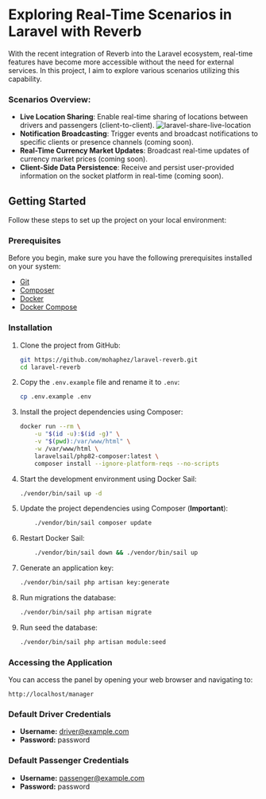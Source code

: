 # Exploring Real-Time Scenarios in Laravel with Reverb

With the recent integration of Reverb into the Laravel ecosystem, real-time features have become more accessible without the need for external services. In this project, I aim to explore various scenarios utilizing this capability.

### Scenarios Overview:

- **Live Location Sharing**: Enable real-time sharing of locations between drivers and passengers (client-to-client).
      ![laravel-share-live-location](https://github.com/mohaphez/laravel-reverb/assets/20874565/d949f3e0-12a6-42a2-accf-bffeb377c57f)
- **Notification Broadcasting**: Trigger events and broadcast notifications to specific clients or presence channels (coming soon).
- **Real-Time Currency Market Updates**: Broadcast real-time updates of currency market prices (coming soon).
- **Client-Side Data Persistence**: Receive and persist user-provided information on the socket platform in real-time (coming soon).

## Getting Started

Follow these steps to set up the project on your local environment:

### Prerequisites

Before you begin, make sure you have the following prerequisites installed on your system:

-   [Git](https://git-scm.com/)
-   [Composer](https://getcomposer.org/)
-   [Docker](https://www.docker.com/)
-   [Docker Compose](https://docs.docker.com/compose/)

### Installation

1. Clone the project from GitHub:

    ```bash
    git https://github.com/mohaphez/laravel-reverb.git
    cd laravel-reverb
    ```

2. Copy the `.env.example` file and rename it to `.env`:

    ```bash
    cp .env.example .env
    ```

3. Install the project dependencies using Composer:

    ```bash
    docker run --rm \
        -u "$(id -u):$(id -g)" \
        -v "$(pwd):/var/www/html" \
        -w /var/www/html \
        laravelsail/php82-composer:latest \
        composer install --ignore-platform-reqs --no-scripts
    ```

4. Start the development environment using Docker Sail:

    ```bash
    ./vendor/bin/sail up -d
    ```

5. Update the project dependencies using Composer (**Important**):

    ```bash
        ./vendor/bin/sail composer update
    ```

6. Restart Docker Sail:

    ```bash
        ./vendor/bin/sail down && ./vendor/bin/sail up
    ```

7. Generate an application key:

    ```bash
    ./vendor/bin/sail php artisan key:generate
    ```

8. Run migrations the database:

    ```bash
    ./vendor/bin/sail php artisan migrate
    ```

9. Run seed the database:

    ```bash
    ./vendor/bin/sail php artisan module:seed
    ```

### Accessing the Application

You can access the panel by opening your web browser and navigating to:

```
http://localhost/manager
```

### Default Driver Credentials

-   **Username:** driver@example.com
-   **Password:** password

### Default Passenger Credentials

-   **Username:** passenger@example.com
-   **Password:** password
